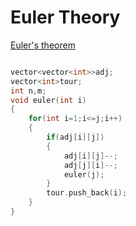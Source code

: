 # Euler Theory

[Euler's theorem](https://github.com/Khaled-Mahmmoud/MyCompetitiveProgramming/blob/master/img/Graph/Euler's%20theorem.pdf)

```cpp

vector<vector<int>>adj;
vector<int>tour;
int n,m;
void euler(int i)
{
    for(int i=1;i<=j;i++)
    {
        if(adj[i][j])
        {
            adj[i][j]--;
            adj[j][i]--;
            euler(j);
        }
        tour.push_back(i);
    }
}
```
